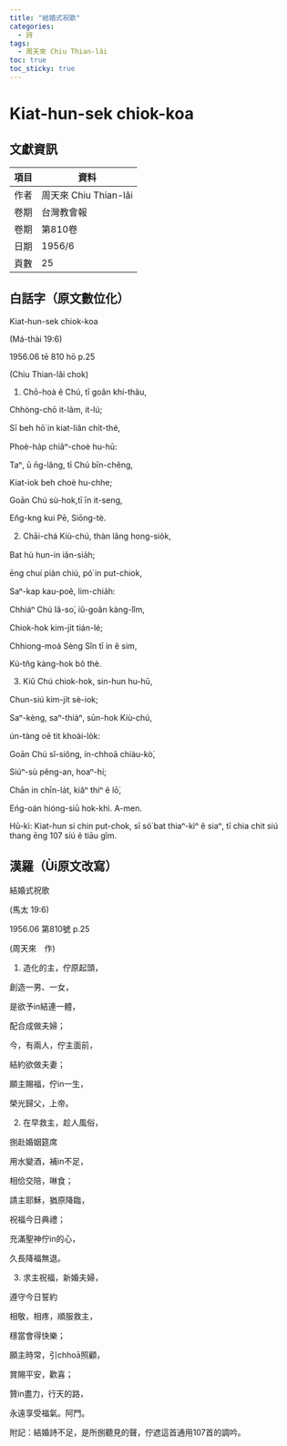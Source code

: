 ```yaml
---
title: "結婚式祝歌"
categories:
  - 詩
tags:
  - 周天來 Chiu Thian-lâi
toc: true
toc_sticky: true
---
```


# Kiat-hun-sek chiok-koa

## 文獻資訊

| 項目 | 資料 |
|---|---|
| 作者 | 周天來 Chiu Thian-lâi |
| 卷期 | 台灣教會報 |
| 卷期 | 第810卷 |
| 日期 | 1956/6 |
| 頁數 | 25 |

## 白話字（原文數位化）

Kiat-hun-sek chiok-koa

(Má-thài 19:6)

1956.06 tē 810 hō p.25

(Chiu Thian-lâi chok)

1. Chō-hoà ê Chú, tī goân khí-thâu,

Chhòng-chō it-lâm, it-lú;

Sī beh hō͘ in kiat-liân chi̍t-thé,

Phoè-ha̍p chiâⁿ-choè hu-hū:

Taⁿ, ū n̄g-lâng, tī Chú bīn-chêng,

Kiat-iok beh choè hu-chhe;

Goān Chú sù-hok,tī īn it-seng,

En̂g-kng kui Pē, Siōng-tè.

2. Chāi-chá Kiù-chú, thàn lâng hong-sio̍k,

Bat hù hun-in iân-sia̍h;

ēng chuí piàn chiú, pó͘ in put-chiok,

Saⁿ-kap kau-poê, lim-chia̍h:

Chhiáⁿ Chú Iâ-so͘, iû-goân kàng-lîm,

Chiok-hok kim-ji̍t tián-lé;

Chhiong-moá Sèng Sîn tī in ê sim,

Kú-tn̂g kàng-hok bô thè.

3. Kiû Chú chiok-hok, sin-hun hu-hū,

Chun-siú kim-ji̍t sè-iok;

Saⁿ-kèng, saⁿ-thiàⁿ, sūn-hok Kiù-chú,

ún-tàng oē tit khoài-lo̍k:

Goān Chú sî-siông, ín-chhoā chiàu-kò͘,

Siúⁿ-sù pêng-an, hoaⁿ-hí;

Chān in chīn-la̍t, kiâⁿ thiⁿ ê lō͘,

Eńg-oán hióng-siū hok-khì. A-men.

Hū-kì: Kiat-hun si chin put-chok, sī só͘ bat thiaⁿ-kìⁿ ê siaⁿ, tī chia chit siú thang ēng 107 siú ê tiāu gîm.

## 漢羅（Ùi原文改寫）

結婚式祝歌

(馬太 19:6)

1956.06 第810號 p.25

(周天來　作)

1. 造化的主，佇原起頭，

創造一男、一女，

是欲予in結連一體，

配合成做夫婦；

今，有兩人，佇主面前，

結約欲做夫妻；

願主賜福，佇in一生，

榮光歸父，上帝。

2. 在早救主，趁人風俗，

捌赴婚姻筵席

用水變酒，補in不足，

相佮交陪，啉食；

請主耶穌，猶原降臨，

祝福今日典禮；

充滿聖神佇in的心，

久長降福無退。

3. 求主祝福，新婚夫婦，

遵守今日誓約

相敬，相疼，順服救主，

穩當會得快樂；

願主時常，引chhoā照顧，

賞賜平安，歡喜；

贊in盡力，行天的路，

永遠享受福氣。阿門。

附記：結婚詩不足，是所捌聽見的聲，佇遮這首通用107首的調吟。
